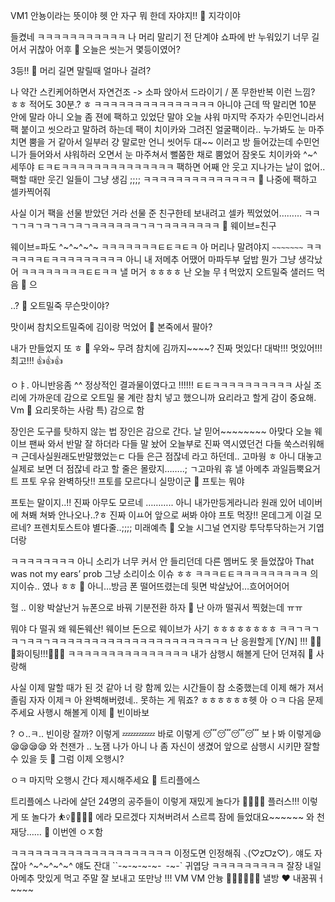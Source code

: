 VM1
안뇽이라는 뜻이야
헷
안 자구 뭐 한데
자야지!!
🫧 지각이야

들켰네
ㅋㅋㅋㅋㅋㅋㅋㅋㅋㅋㅋ
나 머리 말리기 전 단계야
쇼파에 반 누워있기
너무 길어서
귀찮아
어후
🫧 오늘은 씻는거 몇등이였어?

3등!!
🫧 머리 길면 말릴때 얼마나 걸려?

나 약간
스킨케어하면서 자연건조
-> 소파 앉아서 드라이기 / 폰 무한반복
이런 느낌? ㅎㅎ
적어도 30분.? ㅎ
ㅋㅋㅋㅋㅋㅋㅋㅋㅋㅋㅋㅋㅋㅋㅋ
아니야 근데 딱 말리면
10분 안에 말라
아니
오늘 좀 젼에
팩하고 있었단 말야
오늘 샤워 마지막 주자가 수민언니라서
팩 붙이고 씻으라고 말하려 하는데
팩이 치이카와 그려진 얼굴팩이라..
누가봐도 눈 마주치면 뿜을 거 같아서
일부러 걍 말로만 언니 씻어두 대~~
이러고 방 들어갔는데
수민언니가 들어와서 샤워하러 오면서
눈 마주쳐서
뻘쭘한 채로 뿜었어
잠옷도 치이카와 ^~^
세뚜야
ㅌㅋㅌㅋㅋㅋㅋㅋㅋㅋㅋㅋㅋㅋㅋㅋㅋ
팩하면 어째 안 웃고 지나가는 날이 없어..
팩할 때만 웃긴 일들이
그냥 생김
;;;;
ㅋㅋㅋㅋㅋㅋㅋㅋㅋㅋㅋㅋㅋㅋ
🫧 나중에 팩하고 셀카찍어줘

사실 이거 팩을
선물 받았던 거라
선물 준 친구한테 보내려고 셀카 찍었었어………
ㅋㅋㄱㄱㅋㄱㅋㄱㅋㄱㅋㄱㅋㅋㅋㅋㅋㅋㄱㅋㄱㅋㅋㅋㅋㅋㅋㅋ
🫧 웨이브=친구

웨이브=파도 ^~^~^~^~
ㅋㅋㅋㅋㅋㅋㅋㅌㅌㅋㅌㅋ
아 머리나 말려야지
`~~~~~~~`
ㅋㅋㅋㅋㅋㅋㅌㅋㅋㅋㅋㅋㅋㅋㅋㅋ
아니
내 저메추 어땠어
마파두부
덮밥
뭔가 그냥 생각났어
ㅋㅋㅋㅋㅋㅋㅋㅋㅌㅌㅋㅋ
낼 머거 ㅎㅎㅎㅎ
난 오늘
무ㅕ먹았지
오트밀죽
샐러드
먹음
🫧 으

..?
🫧 오트밀죽 무슨맛이야?

맛이써
참치오트밀죽에
김이랑 먹었어
🫧 본죽에서 팔아?

내가 만들었지 또 ㅎ
🫧 우와~ 무려 참치에 김까지~~~~? 진짜 멋있다! 대박!!! 멋있어!!! 최고!!! 👍👍👍

ㅇㅑ.
아니반응좀
^^
정상적인
결과물이였다고
!!!!!!
ㅌㅌㅋㅋㅋㅋㅋㅋㅋㅋㅋㅋ
사실 조리에 가까운데
감으로 오트밀 물 계란 참치 넣고 했으니까
요리라고 할게
감이 중요해.
Vm
🫧 요리못하는 사람 특) 감으로 함

장인은 도구를 탓하지 않는 법
장인은 감으로 간다.
날 믿어~~~~~~~~
아맞다
오늘 웨이브
팬싸 와서
반말 잘 하더라
다들 말 놨어 오늘부로
진짜 역시였던건
다들 쑥스러워해 ㅋ
근데사실원래도반말했었는ㄷ
다들
은근 점잖네
라고 하던데..
고마웡 ㅎ
아니 대놓고 실제로 보면 더 점잖네 라고
할 줄은 몰랐지……..;
ㄱ고마워
휴
낼 아메추
과일듬뿍요거트
프토
우유
완벽하닷!!
프토를 모르다니
실망이군
🫧 프토는 뭐야

프토는 말이지..!!
진짜 아무도 모르네
………..
아니
내가만등게라니라
원래 있어
네이버에 쳐봬
쳐봐
안나오나..?ㅎ
진짜 이ㅛ어
앞으로 써봐
야야 프토 먹장!!
몬데그게
이걸 모르네? 프렌치토스트야
별다줄..;;;;
미래예측
🫧 오늘 시그널 연지랑 투닥투닥하는거 기엽더랑

ㅋㅋㅋㅋㅋㅋㅋㅋ
아니 소리가 너무 커서
안 들리던데
다른 멤버도 못 들었잖아
That was not my ears’ prob
그냥 소리이소
이슈
ㅎㅎ
ㅋㅋㅋㅌㅌㅋㅋㅋㅋㅋㅋㅋㅋㅋ
의지이슈.. 였나 ㅎㅎ
🫧 아니…방금 폰 떨어뜨렸는데 뒷면 박살났어…흐어어어어

헐
..
이왕 박살난거
뉴폰으로 바꿔
기분전환 하자
🫧 난 아까 떨궈서 찍혔는데 ㅠㅠ

뭐야 다 떨궈 왜
웨돈웨산!
웨이브 돈으로 웨이브가 사기
ㅎㅎㅎㅎㅎㅎㅎㅎ
ㅋㅋㄱㅋㄱㅋㄱㅋㅋㄱㅋㅋㅋㅋㅋㅋㅋㅋㅋㅋㅋㅋㅋㅋㅋㅋㅋㅋㅋㅋㅋㅋ
난 응원할게
[Y/N] !!! 👏👏👏화이팅!!!👏👏👏
ㅋㅋㅋㅋㅋㅋㅋㅋㅋㅋㅋㅋㅋㅋㅋ
내가 삼행시 해볼게
단어 던져줘
🫧 사랑해

사실 이제 말할 때가 된 것 같아
너
랑 함께 있는 시간들이 참 소중했는데 이제
해가 져서 졸림 자자 이제ㅋ
아
완벽해버렸네..
못하는 게 뭐죠?
ㅎㅎㅎㅎㅎㅎ헷
아 ㅇㅋ
다음 문제 주세요
사행시 해볼게 이제
🫧 빈이바보

? ㅇ..ㅋ..
빈이랑 잘까?
이렇게 💤💤💤💤
바로 이렇게 😴😴😴😴
보ㅏ봐 이렇게😪😪😪😪😪
와
천잰가
..
노잼 나가
아니
나 좀 자신이 생겼어
앞으로 삼행시 시키먄
잘할 수 있을 듯
🫧 그럼 이제 오행시?

ㅇㅋ 마지막 오행시 간다
제시해주세요
🫧 트리플에스

트리플에스 나라에 살던 24명의 공주들이
이렇게 재밌게 놀다가 🕺💃🕺💃
플러스!!! 이렇게 또 놀다가 ⛹️‍♀️🤽‍♀️🤾‍♀️
에라 모르겠다 지쳐버려서
스르륵 잠에 들었대요~~~~~~
와
천재당……
🫧 이번엔 ㅇㅈ함

ㅋㅋㅋㅋㅋㅋㅋㅋㅋㅋㅋㅋㅋㅋㅋㅋㅋㅋㅋㅋ
이정도면
인정해줘
⸜(♡zᗜz♡)⸝
얘도 자잖아
^~^~^~^~^
얘도 잔대
``-~-~-~-~-`
`-~-`
귀엽당
ㅋㅋㅋㅋㅋㅋㅋㅋㅋ
잘장
내일 아메추 맛있게 먹고
주말 잘 보내고
또만낭
!!!
VM
VM
안늉
🤍🤍🤍🤍🤍🤍
낼방
❤️
내꿈꿔ㅓ~~~~









